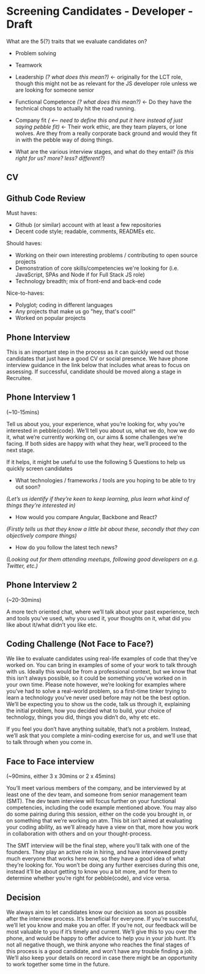 # Screening Candidates - Developer - Draft

What are the 5(?) traits that we evaluate candidates on?
  - Problem solving
  - Teamwork
  - Leadership *(? what does this mean?)* <- originally for the LCT role, though this might not be as relevant for the JS developer role unless we are looking for someone senior
  - Functional Competence *(? what does this mean?)* <- Do they have the technical chops to actually hit the road running.
  - Company fit *( <— need to define this and put it here instead of just saying pebble fit)* <- Their work ethic, are they team players, or lone wolves. Are they from a really corporate back ground and would they fit in with the pebble way of doing things.

- What are the various interview stages, and what do they entail? *(is this right for us? more? less? different?)*

## CV

## Github Code Review 

Must haves:
- Github (or similar) account with at least a few repositories
- Decent code style; readable, comments, READMEs etc.

Should haves:
- Working on their own interesting problems / contributing to open source projects
- Demonstration of core skills/competencies we're looking for (i.e. JavaScript, SPAs and Node if for Full Stack JS role)
- Technology breadth; mix of front-end and back-end code

Nice-to-haves:
- Polyglot; coding in different languages
- Any projects that make us go "hey, that's cool!"
- Worked on popular projects


## Phone Interview
This is an important step in the process as it can quickly weed out those candidates that just have a good CV or social presence. We have phone interview guidance in the link below that includes what areas to focus on assessing. If successful, candidate should be moved along a stage in Recruitee.

## Phone Interview 1 
(~10-15mins)

Tell us about you, your experience, what you’re looking for, why you’re interested in pebble{code}. We’ll tell you about us, what we do, how we do it, what we’re currently working on, our aims & some challenges we’re facing. If both sides are happy with what they hear, we’ll proceed to the next stage.

If it helps, it might be useful to use the following 5 Questions to help us quickly screen candidates

- What technologies / frameworks / tools are you hoping to be able to try out soon? 

 *(Let’s us identify if they’re keen to keep learning, plus learn what kind of things they’re interested in)*
- How would you compare Angular, Backbone and React? 

 *(Firstly tells us that they know a little bit about these, secondly that they can objectively compare things)*
- How do you follow the latest tech news? 

 *(Looking out for them attending meetups, following good developers on e.g. Twitter, etc.)*

## Phone Interview 2 
(~20-30mins)

A more tech oriented chat, where we’ll talk about your past experience, tech and tools you’ve used, why you used it, your thoughts on it, what did you like about it/what didn’t you like etc.

## Coding Challenge (Not Face to Face?)
We like to evaluate candidates using real-life examples of code that they’ve worked on. You can bring in examples of some of your work to talk through with us. Ideally this would be from a professional context, but we know that this isn’t always possible, so it could be something you’ve worked on in your own time. Please note however, we’re looking for examples where you’ve had to solve a real-world problem, so a first-time tinker trying to learn a technology you’ve never used before may not be the best option. We’ll be expecting you to show us the code, talk us through it, explaining the initial problem, how you decided what to build, your choice of technology, things you did, things you didn’t do, why etc etc.

If you feel you don’t have anything suitable, that’s not a problem. Instead, we’ll ask that you complete a mini-coding exercise for us, and we’ll use that to talk through when you come in.

## Face to Face interview
(~90mins, either 3 x 30mins or 2 x 45mins)

You’ll meet various members of the company, and be interviewed by at least one of the dev team, and someone from senior management team (SMT). The dev team interview will focus further on your functional competencies, including the code example mentioned above. You may also do some pairing during this session, either on the code you brought in, or on something that we’re working on atm. This bit isn’t aimed at evaluating your coding ability, as we’ll already have a view on that, more how you work in collaboration with others and on your thought-process.

The SMT interview will be the final step, where you’ll talk with one of the founders. They play an active role in hiring, and have interviewed pretty much everyone that works here now, so they have a good idea of what they’re looking for. You won’t be doing any further exercises during this one, instead it’ll be about getting to know you a bit more, and for them to determine whether you’re right for pebble{code}, and vice versa.

## Decision
We always aim to let candidates know our decision as soon as possible after the interview process. It’s beneficial for everyone. If you’re successful, we’ll let you know and make you an offer. If you’re not, our feedback will be most valuable to you if it’s timely and current. We’ll give this to you over the phone, and would be happy to offer advice to help you in your job hunt. It’s not all negative though, we think anyone who reaches the final stages of this process is a good candidate, and won’t have any trouble finding a job. We’ll also keep your details on record in case there might be an opportunity to work together some time in the future.
